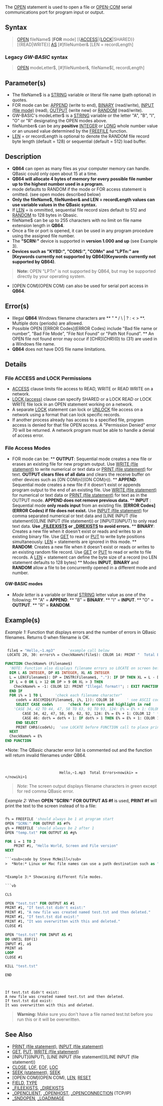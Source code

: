 The [OPEN](OPEN) statement is used to open a file or [OPEN-COM](OPEN-COM) serial communications port for program input or output.


## Syntax

>  [OPEN](OPEN) fileName$ [**FOR** mode] [{[ACCESS](ACCESS)|{[LOCK](LOCK)|SHARED}} [{READ|WRITE}] [AS](AS) [#]fileNumber& [LEN = recordLength]


### Legacy *GW-BASIC* syntax

>  [OPEN](OPEN) modeLetter$, [#]fileNumber&, fileName$[, recordLength]


## Parameter(s)

* The fileName$ is a [STRING](STRING) variable or literal file name (path optional) in quotes. 
* FOR mode can be: [APPEND](APPEND) (write to end), [BINARY](BINARY) (read/write), [INPUT (file mode)](INPUT-(file-mode)) (read), [OUTPUT](OUTPUT) (write new) or [RANDOM](RANDOM) (read/write).
* GW-BASIC's modeLetter$ is a [STRING](STRING) variable or the letter "A", "B", "I", "O" or "R" designating the OPEN modes above.
* fileNumber& can be any **positive** [INTEGER](INTEGER) or [LONG](LONG) whole number value or an unused value determined by the [FREEFILE](FREEFILE) function.
* [LEN](LEN) = or recordLength is optional to denote the RANDOM file record byte length (default = 128) or sequential (default = 512) load buffer.


## Description

* **QB64** can open as many files as your computer memory can handle. QBasic could only open about 15 at a time.
* **QB64 will allocate 4 bytes of memory for every possible file number up to the highest number used in a program.**
* mode defaults to RANDOM if the mode or FOR access statement is omitted. (see open modes described below)
* **Only the fileName$, fileNumber& and LEN = recordLength values can use variable values in the QBasic syntax.**
* If [LEN](LEN) = is ommitted, sequential file record sizes default to 512 and [RANDOM](RANDOM) to 128 bytes in Qbasic.
* fileName$ can be up to 255 characters with no limit on file name extension length in **QB64**. 
* Once a file or port is opened, it can be used in any program procedure using the assigned file number. 
* The **"SCRN:"** device is supported in **version 1.000 and up** (see Example 3).
* **Devices such as "KYBD:", "CONS:", "COMn" and "LPTn:" are [Keywords currently not supported by QB64](Keywords currently not supported by QB64)**. 
>  **Note:** OPEN "LPTn" is not supported by QB64, but may be supported directly by your operating system. 
* [OPEN COM](OPEN COM) can also be used for serial port access in **QB64**.


## Error(s)

* Illegal **QB64** Windows filename characters are ** " * / \ | ? : < > **. Multiple dots (periods) are allowed.
* Possible OPEN [ERROR Codes](ERROR Codes) include "Bad file name or number", "Bad File Mode", "File Not Found" or "Path Not Found".
** An OPEN file not found error may occur if [CHR$](CHR$)(0) to (31) are used in a Windows file name.
* **QB64** does not have DOS file name limitations.


## Details

### File ACCESS and LOCK Permissions

* [ACCESS](ACCESS) clause limits file access to READ, WRITE or READ WRITE on a network.
* [LOCK (access)](LOCK (access)) clause can specify SHARED or a LOCK READ or LOCK WRITE file lock in an OPEN statement working on a network.
* A separate [LOCK](LOCK) statement can lock or [UNLOCK](UNLOCK) file access on a network using a format that can lock specific records.
* If another process already has access to a specified file, program access is denied for that file OPEN access. A "Permission Denied" error 70 will be returned. A network program must be able to handle a denial of access error.

### File Access Modes

* FOR mode can be:
** **OUTPUT**: Sequential mode creates a new file or erases an existing file for new program output. Use [WRITE (file statement)](WRITE (file statement)) to write numerical or text data or [PRINT (file statement)](PRINT (file statement)) for text. **OUTPUT clears files of all data** and clears the receive buffer on other devices such as [ON COM(n)](ON COM(n)).
** **APPEND**: Sequential mode creates a new file if it doesn't exist or appends program output to the end of an existing file. Use [WRITE (file statement)](WRITE (file statement)) for numerical or text data or [PRINT (file statement)](PRINT (file statement)) for text as in the OUTPUT mode. **APPEND does not remove previous data.** 
** **INPUT** : Sequential mode **only reads input** from an existing file. **[ERROR Codes](ERROR Codes) if file does not exist.** Use [INPUT (file statement)](INPUT (file statement)) for comma separated numerical or text data and [LINE INPUT (file statement)](LINE INPUT (file statement)) or [INPUT$](INPUT$) to only read text data. **Use [_FILEEXISTS](_FILEEXISTS) or [_DIREXISTS](_DIREXISTS) to avoid errors.**
** **BINARY**: Creates a new file when it doesn't exist or reads and writes to an existing binary file. Use [GET](GET) to read or [PUT](PUT) to write byte positions simultaneously. [LEN](LEN) = statements are ignored in this mode.
** **RANDOM**: Creates a new file when it doesn't exist or reads or writes to an existing random file record. Use [GET](GET) or [PUT](PUT) to read or write to file records. A [LEN](LEN) = statement can define the byte size of a record (no LEN statement defaults to 128 bytes)
** Modes **INPUT**, **BINARY** and **RANDOM** allow a file to be concurrently opened in a different mode and number.


#### GW-BASIC modes

* *Mode letter* is a variable or literal [STRING](STRING) letter value as one of the following:
** "A" = **APPEND**.
** "B" = **BINARY**.
** "I" = **INPUT**.
** "O" = **OUTPUT**.
** "R" = **RANDOM**.


## Example(s)

*Example 1:* Function that displays errors and the number of errors in QBasic filenames. Returns 0 when filename is OK.


```vb

 file$ = "Hello,~1.mp3"      'example call below
 LOCATE 20, 30: errors% = CheckName%(file$): COLOR 14: PRINT "  Total Errors ="; errors% 

FUNCTION CheckName% (Filename$)
  'NOTE: Function also displays filename errors so LOCATE on screen before call!
  DIM L AS INTEGER, DP AS INTEGER, XL AS INTEGER
  L = LEN(Filename$): DP = INSTR(Filename$, "."): IF DP THEN XL = L - DP 'extension
  IF L = 0 OR L > 12 OR DP > 9 OR XL > 3 THEN 
    CheckName% = -1: COLOR 12: PRINT "Illegal format!"; : EXIT FUNCTION
  END IF
  FOR i% = 1 TO L      'check each filename character"
     code% = ASC(MID$(Filename$, i%, 1)): COLOR 10      ' see ASCII codes
     SELECT CASE code%       'check for errors and highlight in red
	'CASE 34, 42 TO 44, 47, 58 TO 63, 91 TO 93, 124: E% = E% + 1: COLOR 12 ' **QBasic errors**
        CASE 34, 42, 47, 58, 60, 62, 92, 124: E% = E% + 1: COLOR 12 ' **QB64 errors**
        CASE 46: dot% = dot% + 1: IF dot% > 1 THEN E% = E% + 1: COLOR 12
     END SELECT     
     PRINT CHR$(code%);  'use LOCATE before FUNCTION call to place print
  NEXT  
  CheckName% = E%
END FUNCTION 

```
*Note: The QBasic character error list is commented out and the function will return invalid filenames under QB64.


```text


                         Hello,~1.mp3  Total Errors<nowiki> = </nowiki>1

```

> *Note:* The screen output displays filename characters in green except for red comma QBasic error.


*Example 2:* When **OPEN "SCRN:" FOR OUTPUT AS #f** is used, **PRINT #f** will print the text to the screen instead of to a file:

```vb

f% = FREEFILE 'should always be 1 at program start
OPEN "SCRN:" FOR OUTPUT AS #f%
g% = FREEFILE 'should always be 2 after 1
OPEN "temp.txt" FOR OUTPUT AS #g%

FOR i = 1 TO 2
    PRINT #i, "Hello World, Screen and File version"
NEXT 

```<sub>code by Steve McNeill</sub>
>  *Note:* Linux or Mac file names can use a path destination such as ".\SCRN:" to use SCRN: as an actual file name. 


*Example 3:* Showcasing different file modes.

```vb

CLS

OPEN "test.tst" FOR OUTPUT AS #1
PRINT #1, "If test.tst didn't exist:"
PRINT #1, "A new file was created named test.tst and then deleted."
PRINT #1, "If test.tst did exist:"
PRINT #1, "It was overwritten with this and deleted."
CLOSE #1

OPEN "test.tst" FOR INPUT AS #1
DO UNTIL EOF(1)
INPUT #1, a$
PRINT a$
LOOP
CLOSE #1

KILL "test.tst"

END


```


```text


If test.tst didn't exist:
A new file was created named test.tst and then deleted.
If test.tst did exist:
It was overwritten with this and deleted.

```

> **Warning:** Make sure you don't have a file named test.tst before you run this or it will be overwritten.


## See Also
 
* [PRINT (file statement)](PRINT (file statement)), [INPUT (file statement)](INPUT (file statement))
* [GET](GET), [PUT](PUT), [WRITE (file statement)](WRITE (file statement)) 
* [INPUT$](INPUT$), [LINE INPUT (file statement)](LINE INPUT (file statement))
* [CLOSE](CLOSE), [LOF](LOF), [EOF](EOF), [LOC](LOC)
* [SEEK (statement)](SEEK (statement)), [SEEK](SEEK)
* [OPEN COM](OPEN COM), [LEN](LEN), [RESET](RESET) 
* [FIELD](FIELD), [TYPE](TYPE)
* [_FILEEXISTS](_FILEEXISTS), [_DIREXISTS](_DIREXISTS)
* [_OPENCLIENT](_OPENCLIENT), [_OPENHOST](_OPENHOST), [_OPENCONNECTION](_OPENCONNECTION) (TCP/IP)
* [_SNDOPEN](_SNDOPEN), [_LOADIMAGE](_LOADIMAGE)




